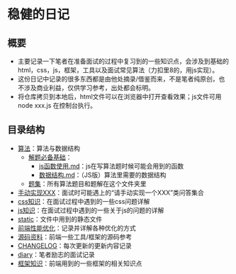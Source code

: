 
# 稳健的日记

## 概要

- 主要记录一下笔者在准备面试的过程中复习到的一些知识点，会涉及到基础的html，css，js，框架，工具以及面试常见算法（力扣里8的，用js实现）。
- 这份日记中记录的很多东西都是由他处摘录/借鉴而来，不是笔者纯原创，也不涉及商业利益，仅供学习参考，出处都会标明。
- 将仓库拷贝到本地后，html文件可以在浏览器中打开查看效果；js文件可用node xxx.js 在控制台执行。

## 目录结构

- [算法](./算法)：算法与数据结构
  - [解题必备基础](./算法/解题必备基础)：
    - [js函数使用.md](./算法/解题必备基础/js函数使用.md)：js在写算法题时候可能会用到的函数
    - [数据结构.md](./算法/解题必备基础/数据结构.md)：（JS版）算法里需要的数据结构
  - [题集](./算法/题集)：所有算法题目和题解在这个文件夹里
- [手动实现XXX](./手动实现XXX)：面试时可能遇上的“请手动实现一个XXX”类问答集合
- [css知识](./css知识)：在面试过程中遇到的一些css问题详解
- [js知识](./js知识)：在面试过程中遇到的一些关于js的问题的详解
- [static](./static)：文件中用到的静态文件
- [前端性能优化](./前端性能优化)：记录并详解各种优化的方式
- [源码资料](./源码资料)：前端一些工具/框架的源码参考
- [CHANGELOG](./CHANGELOG.md)：每次更新的更新内容记录
- [diary](./diary.md)：笔者励志的面试记录
- [框架知识](./框架知识)：前端用到的一些框架的相关知识点
